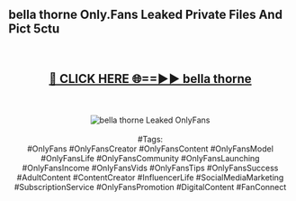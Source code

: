 <h2>bella thorne Only.Fans Leaked Private Files And Pict 5ctu</h2>
<br>
<div align="center">
<h2><a href="https://mediafiles.top/bella_thorne" rel="nofollow">🔴 CLICK HERE 🌐==►► bella thorne</a></h2>
<br>
<br>
<a href="https://mediafiles.top/bella_thorne" rel="nofollow" data-target="animated-image.originalLink"><img src="https://i.ibb.co.com/WyWwxjT/player-gif2.gif" alt="bella thorne Leaked OnlyFans" style="max-width: 100%; display: inline-block;" data-target="animated-image.originalImage"></a>
<br><br>
#Tags:
<br>
#OnlyFans #OnlyFansCreator #OnlyFansContent #OnlyFansModel #OnlyFansLife #OnlyFansCommunity #OnlyFansLaunching #OnlyFansIncome #OnlyFansVids #OnlyFansTips #OnlyFansSuccess #AdultContent #ContentCreator #InfluencerLife #SocialMediaMarketing #SubscriptionService #OnlyFansPromotion #DigitalContent #FanConnect
</div>
<br>
